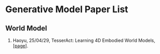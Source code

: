 # Generative Model Paper List

## World Model

1. Haoyu, 25/04/29, TesserAct: Learning 4D Embodied World Models, [[page]](https://tesseractworld.github.io/).